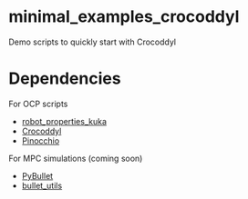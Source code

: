 # minimal_examples_crocoddyl
Demo scripts to quickly start with Crocoddyl


# Dependencies
For OCP scripts
- [robot_properties_kuka](https://github.com/machines-in-motion/robot_properties_kuka)
- [Crocoddyl](https://github.com/loco-3d/crocoddyl) 
- [Pinocchio](https://github.com/stack-of-tasks/pinocchio)

For MPC simulations (coming soon)
- [PyBullet](https://pybullet.org/wordpress/)
- [bullet_utils](https://github.com/machines-in-motion/bullet_utils) 
